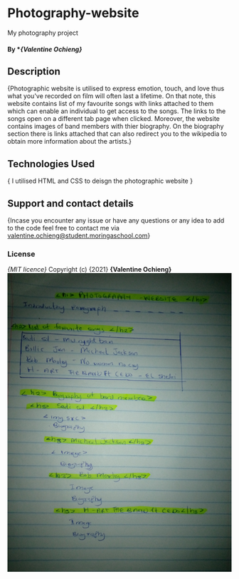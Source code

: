 # Photography-website
My photography project
#### By **{Valentine Ochieng}*
## Description
{Photographic website is utilised to express emotion, touch, and love thus what you've recorded on film will often last a lifetime. On that note, this website contains list of my favourite songs with links attached to them which can enable an individual to get access to the songs. The links to the songs open on a different tab page when clicked. Moreover, the website contains images of band members with thier biography. On the biography section there is links attached that can also redirect you to the wikipedia to obtain more information about the artists.}
## Technologies Used
{ I utilised HTML and CSS to deisgn the photographic website }
## Support and contact details
{Incase you encounter any issue or have any questions or any idea to add to the code feel free to contact me via valentine.ochieng@student.moringaschool.com}
### License
*{MIT licence}*
Copyright (c) {2021} **{Valentine Ochieng}**
![](sketch.jpg)
